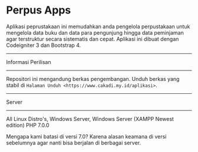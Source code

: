 # Perpus Apps


Aplikasi peprustakaan ini memudahkan anda pengelola perpustakaan untuk mengelola data buku dan data para pengunjung hingga data peminjaman agar terstruktur secara sistematis dan cepat. Aplikasi ini dibuat dengan Codeigniter 3 dan Bootstrap 4.

*******************
Informasi Perilisan
*******************

Repositori ini mengandung berkas pengembangan. Unduh berkas yang stabil di `Halaman Unduh
<https://www.cakadi.my.id/aplikasi>`.


*******************
Server
*******************

All Linux Distro's, Windows Server, Windows Server (XAMPP Newest edition)
PHP 7.0.0

Mengapa kami batasi di versi 7.0? Karena alasan keamana di versi sebelumnya agar nanti bisa berjalan di berbagai server.